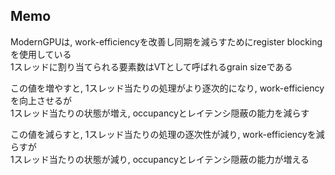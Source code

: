 ## Memo

ModernGPUは, work-efficiencyを改善し同期を減らすためにregister blockingを使用している  
1スレッドに割り当てられる要素数はVTとして呼ばれるgrain sizeである  

この値を増やすと, 1スレッド当たりの処理がより逐次的になり, work-efficiencyを向上させるが  
1スレッド当たりの状態が増え, occupancyとレイテンシ隠蔽の能力を減らす  

この値を減らすと, 1スレッド当たりの処理の逐次性が減り, work-efficiencyを減らすが  
1スレッド当たりの状態が減り, occupancyとレイテンシ隠蔽の能力が増える
